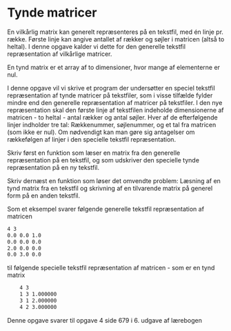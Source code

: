 # Tynde matricer

En vilkårlig matrix kan generelt repræsenteres på en tekstfil, med én linje pr. række. Første linje kan angive antallet af rækker og søjler i matricen (altså to heltal). I denne opgave kalder vi dette for den generelle tekstfil repræsentation af vilkårlige matricer.

En tynd matrix er et array af to dimensioner, hvor mange af elementerne er nul.

I denne opgave vil vi skrive et program der undersøtter en speciel tekstfil repræsentation af tynde matricer på tekstfiler, som i visse tilfælde fylder mindre end den generelle repræsentation af matricer på tekstfiler. I den nye repræsentation skal den første linje af tekstfilen indeholde dimensionerne af matricen - to heltal - antal rækker og antal søjler. Hver af de efterfølgende linjer indholder tre tal: Rækkenummer, søjlenummer, og et tal fra matricen (som ikke er nul). Om nødvendigt kan man gøre sig antagelser om rækkefølgen af linjer i den specielle tekstfil repræsentation.

Skriv først en funktion som læser en matrix fra den generelle repræsentation på en tekstfil, og som udskriver den specielle tynde repræsentation på en ny tekstfil.

Skriv dernæst en funktion som løser det omvendte problem: Læsning af en tynd matrix fra en tekstfil og skrivning af en tilvarende matrix på generel form på en anden tekstfil.

Som et eksempel svarer følgende generelle tekstfil repræsentation af matricen

```txt
4 3
0.0 0.0 1.0
0.0 0.0 0.0
2.0 0.0 0.0
0.0 3.0 0.0
```

til følgende specielle tekstfil repræsentation af matricen - som er en tynd matrix

```txt
    4 3
    1 3 1.000000
    3 1 2.000000
    4 2 3.000000
```

Denne opgave svarer til opgave 4 side 679 i 6. udgave af lærebogen
